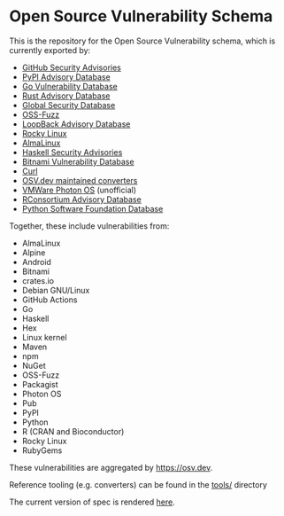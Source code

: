 # Open Source Vulnerability Schema

This is the repository for the Open Source Vulnerability schema, which is currently exported by:
- [GitHub Security Advisories](https://github.com/github/advisory-database)
- [PyPI Advisory Database](https://github.com/pypa/advisory-database)
- [Go Vulnerability Database](https://github.com/golang/vulndb)
- [Rust Advisory Database](https://github.com/RustSec/advisory-db)
- [Global Security Database](https://github.com/cloudsecurityalliance/gsd-database)
- [OSS-Fuzz](https://github.com/google/oss-fuzz-vulns)
- [LoopBack Advisory Database](https://github.com/loopbackio/security/tree/main/advisories)
- [Rocky Linux](https://distro-tools.rocky.page/apollo/openapi/#osv)
- [AlmaLinux](https://github.com/AlmaLinux/osv-database)
- [Haskell Security Advisories](https://github.com/haskell/security-advisories)
- [Bitnami Vulnerability Database](https://github.com/bitnami/vulndb)
- [Curl](https://curl.se/docs/vuln.json)
- [OSV.dev maintained converters](https://github.com/google/osv.dev#current-data-sources)
- [VMWare Photon OS](https://github.com/vmware/photon/wiki/Security-Advisories) (unofficial)
- [RConsortium Advisory Database](https://github.com/RConsortium/r-advisory-database)
- [Python Software Foundation Database](https://github.com/psf/advisory-database)

Together, these include vulnerabilities from:
-   AlmaLinux
-   Alpine
-   Android
-   Bitnami
-   crates.io
-   Debian GNU/Linux
-   GitHub Actions
-   Go
-   Haskell
-   Hex
-   Linux kernel
-   Maven
-   npm
-   NuGet
-   OSS-Fuzz
-   Packagist
-   Photon OS
-   Pub
-   PyPI
-   Python
-   R (CRAN and Bioconductor)
-   Rocky Linux
-   RubyGems

These vulnerabilities are aggregated by https://osv.dev.

Reference tooling (e.g. converters) can be found in the [tools/](tools) directory

The current version of spec is rendered [here](https://ossf.github.io/osv-schema/).
